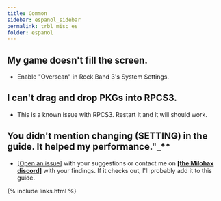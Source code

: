 ```yaml
---
title: Common
sidebar: espanol_sidebar
permalink: trbl_misc_es
folder: espanol
---
```


## My game doesn't fill the screen.
* Enable "Overscan" in Rock Band 3's System Settings.

## I can't drag and drop PKGs into RPCS3.
* This is a known issue with RPCS3. Restart it and it will should work.

## You didn't mention changing (SETTING) in the guide. It helped my performance."_**
* [[Open an issue]](https://github.com/hmxmilohax/rb3-pc/issues/new) with your suggestions or contact me on [**[the Milohax discord]**](https://rb3dx.neocities.org/discord) with your findings. If it checks out, I'll probably add it to this guide.

{% include links.html %}
